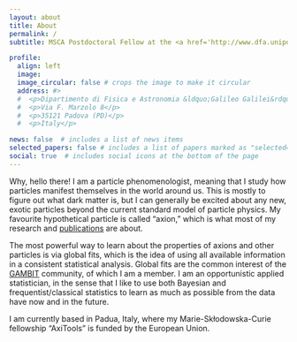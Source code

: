 ```yaml
---
layout: about
title: About
permalink: /
subtitle: MSCA Postdoctoral Fellow at the <a href='http://www.dfa.unipd.it/en/'>University of Padua</a>.

profile:
  align: left
  image:
  image_circular: false # crops the image to make it circular
  address: #>
  #  <p>Dipartimento di Fisica e Astronomia &ldquo;Galileo Galilei&rdquo;</p>
  #  <p>Via F. Marzolo 8</p>
  #  <p>35121 Padova (PD)</p>
  #  <p>Italy</p>

news: false  # includes a list of news items
selected_papers: false # includes a list of papers marked as "selected={true}"
social: true  # includes social icons at the bottom of the page
---
```


Why, hello there!
I am a particle phenomenologist, meaning that I study how particles manifest themselves in the world around us.
This is mostly to figure out what dark matter is, but I can generally be excited about any new, exotic particles beyond the current standard model of particle physics.
My favourite hypothetical particle is called &ldquo;axion,&rdquo; which is what most of my research and [publications](/publications/) are about.

The most powerful way to learn about the properties of axions and other particles is via global fits, which is the idea of using all available information in a consistent statistical analysis.
Global fits are the common interest of the [GAMBIT](https://gambit.hepforge.org/) community, of which I am a member.
I am an opportunistic applied statistician, in the sense that I like to use both Bayesian and frequentist/classical statistics to learn as much as possible from the data have now and in the future.

I am currently based in Padua, Italy, where my Marie-Sk&#322;odowska-Curie fellowship &ldquo;AxiTools&rdquo; is funded by the European Union.
